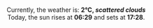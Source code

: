 <p  align="center"><br/>Currently, the weather is: <b> 2°C, <i>scattered clouds</i></b></br>Today, the sun rises at <b>06:29</b> and sets at <b>17:28</b>.</p>